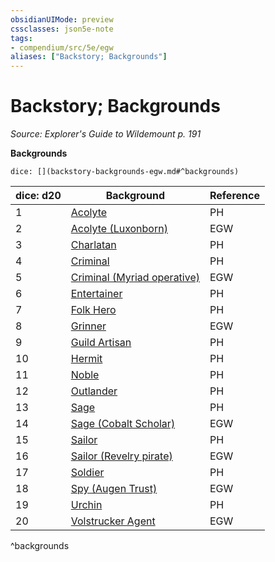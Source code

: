 ```yaml
---
obsidianUIMode: preview
cssclasses: json5e-note
tags:
- compendium/src/5e/egw
aliases: ["Backstory; Backgrounds"]
---
```

# Backstory; Backgrounds
*Source: Explorer's Guide to Wildemount p. 191* 

**Backgrounds**

`dice: [](backstory-backgrounds-egw.md#^backgrounds)`

| dice: d20 | Background | Reference |
|-----------|------------|-----------|
| 1 | [Acolyte](Mechanics/backgrounds/acolyte.md) | PH |
| 2 | [Acolyte (Luxonborn)](Mechanics/backgrounds/luxonborn-acolyte-egw.md) | EGW |
| 3 | [Charlatan](Mechanics/backgrounds/charlatan.md) | PH |
| 4 | [Criminal](Mechanics/backgrounds/criminal-spy-variant.md) | PH |
| 5 | [Criminal (Myriad operative)](Mechanics/backgrounds/myriad-operative-criminal-egw.md) | EGW |
| 6 | [Entertainer](Mechanics/backgrounds/entertainer.md) | PH |
| 7 | [Folk Hero](Mechanics/backgrounds/folk-hero.md) | PH |
| 8 | [Grinner](Mechanics/backgrounds/grinner-egw.md) | EGW |
| 9 | [Guild Artisan](Mechanics/backgrounds/guild-artisan-guild-merchant-variant.md) | PH |
| 10 | [Hermit](Mechanics/backgrounds/hermit.md) | PH |
| 11 | [Noble](Mechanics/backgrounds/noble.md) | PH |
| 12 | [Outlander](Mechanics/backgrounds/outlander.md) | PH |
| 13 | [Sage](Mechanics/backgrounds/sage.md) | PH |
| 14 | [Sage (Cobalt Scholar)](Mechanics/backgrounds/cobalt-scholar-sage-egw.md) | EGW |
| 15 | [Sailor](Mechanics/backgrounds/sailor.md) | PH |
| 16 | [Sailor (Revelry pirate)](Mechanics/backgrounds/revelry-pirate-sailor-egw.md) | EGW |
| 17 | [Soldier](Mechanics/backgrounds/soldier.md) | PH |
| 18 | [Spy (Augen Trust)](Mechanics/backgrounds/augen-trust-spy-egw.md) | EGW |
| 19 | [Urchin](Mechanics/backgrounds/urchin.md) | PH |
| 20 | [Volstrucker Agent](Mechanics/backgrounds/volstrucker-agent-egw.md) | EGW |
^backgrounds